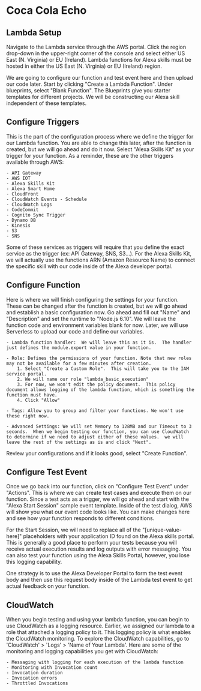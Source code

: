 # Coca Cola Echo

## Lambda Setup

Navigate to the Lambda service through the AWS portal.  Click the region drop-down in the upper-right corner of the console and select either US East (N. Virginia) or EU (Ireland).
Lambda functions for Alexa skills must be hosted in either the US East (N. Virginia) or EU (Ireland) region.

We are going to configure our function and test event here and then upload our code later.  Start by clicking "Create a Lambda Function".  Under blueprints, select "Blank Function".  The Blueprints give you starter templates for different projects.  We will be constructing our Alexa skill independent of these templates.

## Configure Triggers

This is the part of the configuration process where we define the trigger for our Lambda function.  You are able to change this later, after the function is created, but we will go ahead and do it now.  Select "Alexa Skills Kit" as your trigger for your function.  As a reminder, these are the other triggers available through AWS:

	- API Gateway
	- AWS IOT
	- Alexa Skills Kit
	- Alexa Smart Home
	- CloudFront
	- CloudWatch Events - Schedule
	- CloudWatch Logs
	- CodeCommit
	- Cognito Sync Trigger
	- Dynamo DB
	- Kinesis
	- S3
	- SNS

Some of these services as triggers will require that you define the exact service as the trigger (ex: API Gateway, SNS, S3...).  For the Alexa Skills Kit, we will actually use the functions ARN (Amazon Resource Name) to connect the specific skill with our code inside of the Alexa developer portal.


## Configure Function

Here is where we will finish configuring the settings for your function.  These can be changed after the function is created, but we will go ahead and establish a basic configuration now.  Go ahead and fill out "Name" and "Description" and set the runtime to "Node.js 6.10".  We will leave the function code and environment variables blank for now.  Later, we will use Serverless to upload our code and define our variables.

	- Lambda function handler:  We will leave this as it is.  The handler just defines the module.export value in your function. 

	- Role: Defines the permissions of your function. Note that new roles may not be available for a few minutes after creation.
		1. Select "Create a Custom Role".  This will take you to the IAM service portal.  
		2. We will name our role "lambda_basic_execution"
		3. For now, we won't edit the policy document.  This policy document allows logging of the lambda function, which is something the function must have.
		4. Click "Allow"

	- Tags: Allow you to group and filter your functions. We won't use these right now.  

	- Advanced Settings: We will set Memory to 128MB and our Timeout to 3 seconds.  When we begin testing our function, you can use CloudWatch 	 to determine if we need to adjust either of these values.  we will leave the rest of the settings as is and click "Next".

Review your configurations and if it looks good, select "Create Function".


## Configure Test Event

Once we go back into our function, click on "Configure Test Event" under "Actions".  This is where we can create test cases and execute them on our function.  Since a test acts as a trigger, we will go ahead and start with the "Alexa Start Session" sample event template.  Inside of the test dialog, AWS will show you what our event code looks like.  You can make changes here and see how your function responds to different conditions.  

For the Start Session, we will need to replace all of the "[unique-value-here]" placeholders with your application ID found on the Alexa skills portal.  This is generally a good place to perform your tests because you will receive actual execution results and log outputs with error messaging.  You can also test your function using the Alexa Skills Portal, however, you lose this logging capability.

One strategy is to use the Alexa Developer Portal to form the test event body and then use this request body inside of the Lambda test event to get actual feedback on your function.


## CloudWatch

When you begin testing and using your lambda function, you can begin to use CloudWatch as a logging resource.  Earlier, we assigned our lambda to a role that attached a logging policy to it.  This logging policy is what enables the CloudWatch monitoring.  To explore the CloudWatch capabilities, go to 'CloudWatch' > 'Logs' > 'Name of Your Lambda'.  Here are some of the monitoring and logging capabilities you get with CloudWatch:

	- Messaging with logging for each execution of the lambda function
	- Monitoring with Invocation count
	- Invocation duration
	- Invocation errors
	- Throttled Invocations


